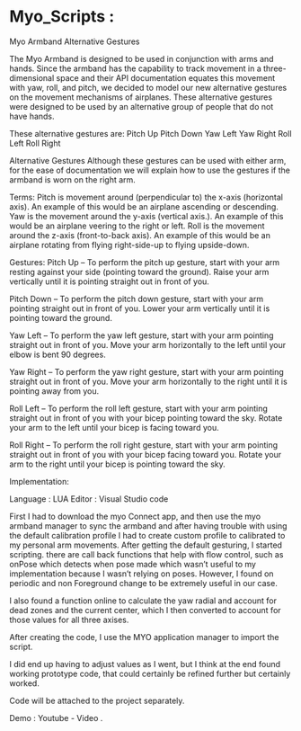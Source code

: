 # Myo_Scripts : 

Myo Armband Alternative Gestures

The Myo Armband is designed to be used in conjunction with arms and hands.  Since the armband has the capability to track movement in a three-dimensional space and their API documentation equates this movement with yaw, roll, and pitch, we decided to model our new alternative gestures on the movement mechanisms of airplanes.  These alternative gestures were designed to be used by an alternative group of people that do not have hands.  

These alternative gestures are:
Pitch Up
Pitch Down
Yaw Left
Yaw Right
Roll Left
Roll Right

Alternative Gestures
Although these gestures can be used with either arm, for the ease of documentation we will explain how to use the gestures if the armband is worn on the right arm.

Terms:
Pitch is movement around (perpendicular to) the x-axis (horizontal axis).  An example of this would be an airplane ascending or descending.
Yaw is the movement around the y-axis (vertical axis.).  An example of this would be an airplane veering to the right or left.
Roll is the movement around the z-axis (front-to-back axis).  An example of this would be an airplane rotating from flying right-side-up to flying upside-down.

Gestures:
Pitch Up – To perform the pitch up gesture, start with your arm resting against your side (pointing toward the ground).  Raise your arm vertically until it is pointing straight out in front of you.

Pitch Down – To perform the pitch down gesture, start with your arm pointing straight out in front of you.  Lower your arm vertically until it is pointing toward the ground.

Yaw Left – To perform the yaw left gesture, start with your arm pointing straight out in front of you.  Move your arm horizontally to the left until your elbow is bent 90 degrees.

Yaw Right – To perform the yaw right gesture, start with your arm pointing straight out in front of you.  Move your arm horizontally to the right until it is pointing away from you.

Roll Left – To perform the roll left gesture, start with your arm pointing straight out in front of you with your bicep pointing toward the sky.  Rotate your arm to the left until your bicep is facing toward you.

Roll Right – To perform the roll right gesture, start with your arm pointing straight out in front of you with your bicep facing toward you.  Rotate your arm to the right until your bicep is pointing toward the sky.


Implementation: 

Language : LUA 
Editor : Visual Studio code 

First I had to download the myo Connect app, and then use the myo armband manager to sync the armband and after having trouble with using the default calibration profile I had to create custom profile to calibrated to my personal arm movements. After getting the default gesturing, I started scripting. there are call back functions that help with flow control, 
such as onPose which detects when pose made which wasn’t useful to my implementation because I wasn’t relying on poses. However, I found on periodic and non Foreground change to be extremely useful in our  case.

I also found a function online to calculate the yaw radial and account for dead zones and the current center, which I then converted to account for those values for all three axises.

After creating the code, I use the MYO application manager to import the script.

I did end up having to adjust values as I went, but I think at the end found working prototype code, that could certainly be refined further but certainly worked.

Code will be attached to the project separately.

Demo : 
Youtube - Video .

